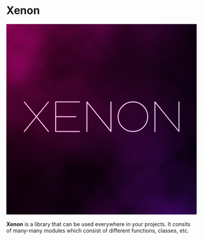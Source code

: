 # Xenon
![enter image description here](https://raw.githubusercontent.com/AlienTheBetrayer/Xenon/main/xenon.png)

**Xenon** is a library that can be used everywhere in your projects. It consits of many-many modules which consist of different functions, classes, etc.